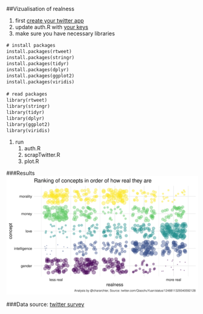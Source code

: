 ##Vizualisation of realness

1. first [create your twitter app](https://developer.twitter.com/en/apps)
1. update auth.R with [your keys](https://rtweet.info/articles/auth.html#access-tokensecret-method)
1. make sure you have necessary libraries
```
# install packages
install.packages(rtweet)
install.packages(stringr)
install.packages(tidyr)
install.packages(dplyr)
install.packages(ggplot2)
install.packages(viridis)

# read packages
library(rtweet)
library(stringr)
library(tidyr)
library(dplyr)
library(ggplot2)
library(viridis)
```
1. run
	1. auth.R
	1. scrapTwitter.R
	1. plot.R

###Results
![Bubble plot of realness](https://github.com/chararchter/realness/blob/master/real.jpg)


###Data source:
[twitter survey](https://twitter.com/QiaochuYuan/status/1248811329340592128)